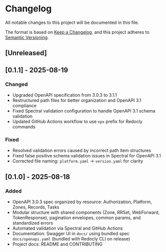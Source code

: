 # Changelog

All notable changes to this project will be documented in this file.

The format is based on [Keep a Changelog](https://keepachangelog.com/en/1.0.0/),
and this project adheres to [Semantic Versioning](https://semver.org/spec/v2.0.0.html).

## [Unreleased]

## [0.1.1] - 2025-08-19

### Changed
- Upgraded OpenAPI specification from 3.0.3 to 3.1.1
- Restructured path files for better organization and OpenAPI 3.1 compliance
- Fixed Spectral validation configuration to handle OpenAPI 3.1 schema validation
- Updated GitHub Actions workflow to use `npx` prefix for Redocly commands

### Fixed
- Resolved validation errors caused by incorrect path item structures
- Fixed false positive schema validation issues in Spectral for OpenAPI 3.1
- Corrected file naming: `platform.yaml` → `version.yaml` for clarity

## [0.1.0] - 2025-08-18

### Added
- OpenAPI 3.0.3 spec organized by resource: Authorization, Platform, Zones, Records, Tasks
- Modular structure with shared components (Zone, RRSet, WebForward, TokenResponse), pagination envelopes, common params, and standardized errors
- Automated validation via Spectral and GitHub Actions
- Documentation: Swagger UI in `docs/` using bundled spec `docs/openapi.yaml` (bundled with Redocly CLI on release)
- Project docs: README and CONTRIBUTING
